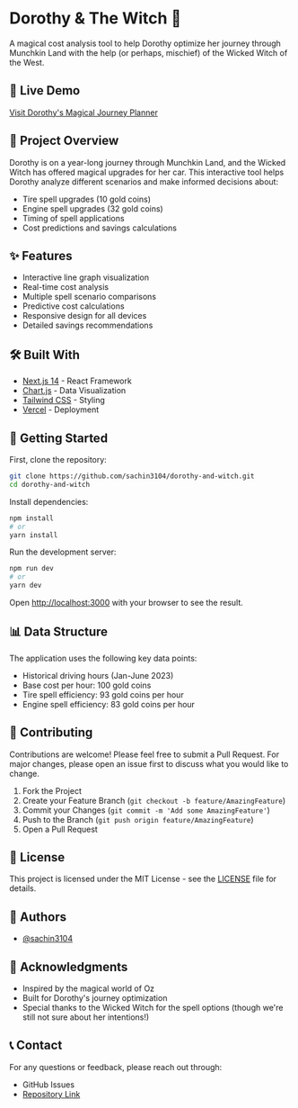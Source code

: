 # Dorothy & The Witch 🌟

A magical cost analysis tool to help Dorothy optimize her journey through Munchkin Land with the help (or perhaps, mischief) of the Wicked Witch of the West.

## 🔗 Live Demo

[Visit Dorothy's Magical Journey Planner](https://dorothy-and-witch.vercel.app/)

## 🎯 Project Overview

Dorothy is on a year-long journey through Munchkin Land, and the Wicked Witch has offered magical upgrades for her car. This interactive tool helps Dorothy analyze different scenarios and make informed decisions about:

- Tire spell upgrades (10 gold coins)
- Engine spell upgrades (32 gold coins)
- Timing of spell applications
- Cost predictions and savings calculations

## ✨ Features

- Interactive line graph visualization
- Real-time cost analysis
- Multiple spell scenario comparisons
- Predictive cost calculations
- Responsive design for all devices
- Detailed savings recommendations

## 🛠️ Built With

- [Next.js 14](https://nextjs.org/) - React Framework
- [Chart.js](https://www.chartjs.org/) - Data Visualization
- [Tailwind CSS](https://tailwindcss.com/) - Styling
- [Vercel](https://vercel.com) - Deployment

## 🚀 Getting Started

First, clone the repository:

```bash
git clone https://github.com/sachin3104/dorothy-and-witch.git
cd dorothy-and-witch
```

Install dependencies:

```bash
npm install
# or
yarn install
```

Run the development server:

```bash
npm run dev
# or
yarn dev
```

Open [http://localhost:3000](http://localhost:3000) with your browser to see the result.

## 📊 Data Structure

The application uses the following key data points:

- Historical driving hours (Jan-June 2023)
- Base cost per hour: 100 gold coins
- Tire spell efficiency: 93 gold coins per hour
- Engine spell efficiency: 83 gold coins per hour

## 🤝 Contributing

Contributions are welcome! Please feel free to submit a Pull Request. For major changes, please open an issue first to discuss what you would like to change.

1. Fork the Project
2. Create your Feature Branch (`git checkout -b feature/AmazingFeature`)
3. Commit your Changes (`git commit -m 'Add some AmazingFeature'`)
4. Push to the Branch (`git push origin feature/AmazingFeature`)
5. Open a Pull Request

## 📝 License

This project is licensed under the MIT License - see the [LICENSE](LICENSE) file for details.

## 👥 Authors

- [@sachin3104](https://github.com/sachin3104)

## 🌟 Acknowledgments

- Inspired by the magical world of Oz
- Built for Dorothy's journey optimization
- Special thanks to the Wicked Witch for the spell options (though we're still not sure about her intentions!)

## 📞 Contact

For any questions or feedback, please reach out through:

- GitHub Issues
- [Repository Link](https://github.com/sachin3104/dorothy-and-witch)
